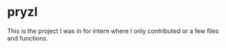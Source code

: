 # pryzl
This is the project I was in for intern where I only contributed or a few files and functions.
